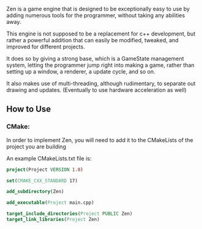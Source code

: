 Zen is a game engine that is designed to be exceptionally easy to use by adding numerous tools for the programmer, without taking any abilities away.

This engine is not supposed to be a replacement for c++ development, but rather a powerful addition that can easily be modified, tweaked, and improved for different projects.

It does so by giving a strong base, which is a GameState management system, letting the programmer jump right into making a game, rather than setting up a window, a renderer, a update cycle, and so on.

It also makes use of multi-threading, although rudimentary, to separate out drawing and updates. (Eventually to use hardware acceleration as well)

## How to Use

### CMake:

In order to implement Zen, you will need to add it to the CMakeLists of the project you are building

An example CMakeLists.txt file is:
```cmake
project(Project VERSION 1.0)

set(CMAKE_CXX_STANDARD 17)

add_subdirectory(Zen)

add_executable(Project main.cpp)

target_include_directories(Project PUBLIC Zen)
target_link_libraries(Project Zen)
```
